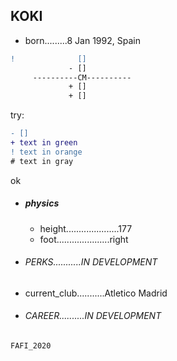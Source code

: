 ## KOKI

- born.........8 Jan 1992, Spain 

```diff
!              []               
             - []               
     ----------CM----------     
             + []               
             + []               
```

try:
```diff
- []
+ text in green
! text in orange
# text in gray
```
ok

- ##### physics
  - height.....................177 
  - foot.....................right

- ###### PERKS...........IN DEVELOPMENT

-  current_club...........Atletico Madrid

- ###### CAREER..........IN DEVELOPMENT

`FAFI_2020`
